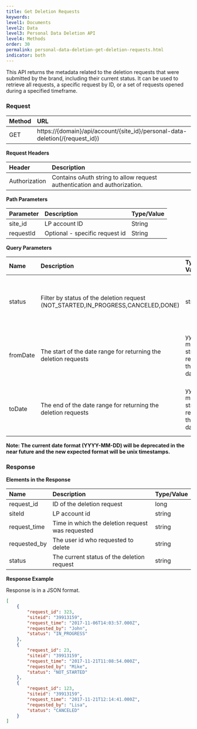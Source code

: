 ```yaml
---
title: Get Deletion Requests
keywords:
level1: Documents
level2: Data 
level3: Personal Data Deletion API
level4: Methods
order: 30
permalink: personal-data-deletion-get-deletion-requests.html
indicator: both
---
```


This API returns the metadata related to the deletion requests that were submitted by the brand, including their current status. It can be used to retrieve all requests, a specific request by ID, or a set of requests opened during a specified timeframe.

### Request

 |Method|      URL|
 |:--------  |:---  |
 |GET|  https://{domain}/api/account/{site_id}/personal-data-deletion(/{request_id}) |

**Request Headers**

 |Header         |Description  |
 |:------|        :--------  |
 |Authorization|  Contains oAuth string to allow request authentication and authorization.  |

 **Path Parameters**

  |Parameter|  Description|  Type/Value |
  |:------    |:--------    |:--------|
  |site_id|  LP account ID|   String |
  |requestId  |Optional - specific request id   |String|

 **Query Parameters**

 | Name | Description | Type / Value | Required | Notes |
 | :---- | :------- | :--------- | :--- | :--- |
 | status| Filter by status of the deletion request (NOT_STARTED,IN_PROGRESS,CANCELED,DONE)  | string| Optional | Default is all requests. Can't be used with request_id parameter. |
 | fromDate| The start of the date range for returning the deletion requests | yyyy-mm-dd string - represents the start date| Optional | Default is 1970-01-01. Can't be used with request_id parameter. |
 | toDate| The end of the date range for returning the deletion requests| yyyy-mm-dd string  - represents the end date| Optional | Default is current time. Can't be used only with request_id parameter. |

**Note: The current date format (YYYY-MM-DD) will be deprecated in the near future and the new expected format will be unix timestamps.**

### Response

 **Elements in the Response**

 |Name                 | Description                                                                    | Type/Value
 |:------------------- | :----------------------------------------------------------------------------- | :---------
 |request_id           | ID of the deletion request                                     | long |
 |siteId               | LP account id                                  | string|
 |request_time         | Time in which the deletion request was requested                                | string|
 |requested_by         | The user id who requested to delete     | string|
 |status               | The current status of the deletion request     | string|


 **Response Example**

Response is in a JSON format.

```json
[
    {
        "request_id": 323,
        "siteid": "39913159",
        "request_time": "2017-11-06T14:03:57.000Z",
        "requested_by": "John",
        "status": "IN_PROGRESS"
    },
    {
        "request_id": 23,
        "siteid": "39913159",
        "request_time": "2017-11-21T11:08:54.000Z",
        "requested_by": "Mike",
        "status": "NOT_STARTED"
    },
    {
        "request_id": 123,
        "siteid": "39913159",
        "request_time": "2017-11-21T12:14:41.000Z",
        "requested_by": "Lisa",
        "status": "CANCELED"
    }
]

```
